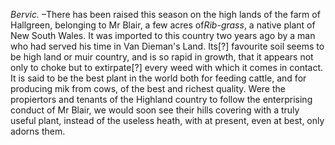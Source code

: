*Bervic.* –There has been raised this season on the high lands of the farm of Hallgreen, belonging to Mr Blair, a few acres of*Rib-grass*, a native plant of New South Wales. It was imported to this country two years ago by a man who had served his time in Van Dieman's Land. Its[?] favourite soil seems to be high land or muir country, and is so rapid in growth, that it appears not only to choke but to extirpate[?] every weed with which it comes in contact. It is said to be the best plant in the world both for feeding cattle, and for producing mik from cows, of the best and richest quality. Were the propiertors and tenants of the Highland country to follow the enterprising conduct of Mr Blair, we would soon see their hills covering with a truly useful plant, instead of the useless heath, with at present, even at best, only adorns them.